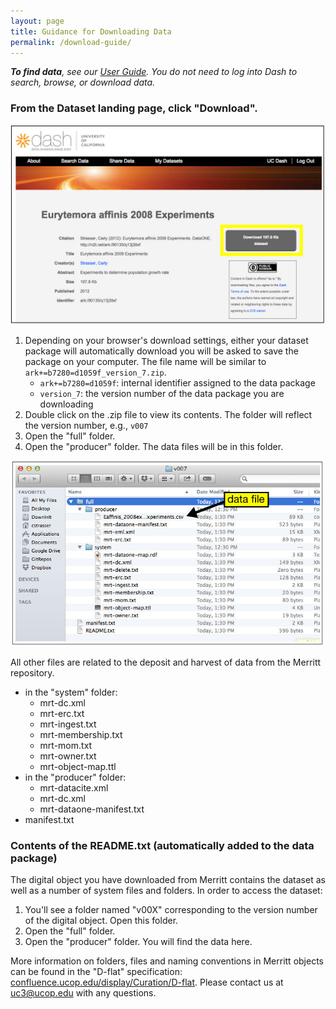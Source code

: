 ```yaml
---
layout: page
title: Guidance for Downloading Data
permalink: /download-guide/
---
```



_**To find data**, see our [User Guide](http://cdluc3.github.io/dash/##Finding-Data). You do not need to log into Dash to search, browse, or download data._

### From the Dataset landing page, click "Download".

![landing page 2](https://raw.githubusercontent.com/CDLUC3/dash/gh-pages/images/userguide/landing2.jpg)

1. Depending on your browser's download settings, either your dataset package will automatically download you will be asked to save the package on your computer. The file name will be similar to ````ark+=b7280=d1059f_version_7.zip````.
   * ````ark+=b7280=d1059f````: internal identifier assigned to the data package
    * ````version_7````: the version number of the data package you are downloading
1. Double click on the .zip file to view its contents. The folder will reflect the version number, e.g., ````v007```` 
1. Open the "full" folder.
1. Open the "producer" folder. The data files will be in this folder.

![files](https://raw.githubusercontent.com/CDLUC3/dash/gh-pages/images/userguide/files.jpg)

All other files are related to the deposit and harvest of data from the Merritt repository. 

  * in the "system" folder:
    * mrt-dc.xml
    * mrt-erc.txt
    * mrt-ingest.txt
    * mrt-membership.txt
    * mrt-mom.txt
    * mrt-owner.txt
    * mrt-object-map.ttl
  * in the "producer" folder:
    * mrt-datacite.xml
    * mrt-dc.xml
    * mrt-dataone-manifest.txt
  * manifest.txt

### Contents of the README.txt (automatically added to the data package)

The digital object you have downloaded from Merritt contains the dataset as well as a number of system files and folders. In order to access the dataset:

1. You'll see a folder named "v00X" corresponding to the version number of the digital object. Open this folder.
2. Open the "full" folder.
3. Open the "producer" folder. You will find the data here.

More information on folders, files and naming conventions in Merritt objects can be found in the "D-flat" specification: [confluence.ucop.edu/display/Curation/D-flat](https://confluence.ucop.edu/display/Curation/D-flat). Please contact us at uc3@ucop.edu with any questions. 





